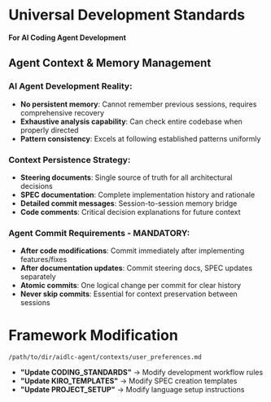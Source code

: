 # Universal Development Standards
**For AI Coding Agent Development**

## Agent Context & Memory Management

### AI Agent Development Reality:
- **No persistent memory**: Cannot remember previous sessions, requires comprehensive recovery
- **Exhaustive analysis capability**: Can check entire codebase when properly directed
- **Pattern consistency**: Excels at following established patterns uniformly

### Context Persistence Strategy:
- **Steering documents**: Single source of truth for all architectural decisions
- **SPEC documentation**: Complete implementation history and rationale
- **Detailed commit messages**: Session-to-session memory bridge
- **Code comments**: Critical decision explanations for future context

### Agent Commit Requirements - MANDATORY:
- **After code modifications**: Commit immediately after implementing features/fixes
- **After documentation updates**: Commit steering docs, SPEC updates separately
- **Atomic commits**: One logical change per commit for clear history
- **Never skip commits**: Essential for context preservation between sessions


# Framework Modification
`/path/to/dir/aidlc-agent/contexts/user_preferences.md`

- **"Update CODING_STANDARDS"** → Modify development workflow rules
- **"Update KIRO_TEMPLATES"** → Modify SPEC creation templates
- **"Update PROJECT_SETUP"** → Modify language setup instructions
